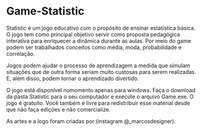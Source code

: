# Game-Statistic

Statistic é um jogo educativo com o propósito de ensinar estatística básica. O jogo tem como principal objetivo servir como proposta pedagógica interativa para enriquecer a dinâmica durante as aulas. Por meio do game podem ser trabalhados conceitos como média, moda, probabilidade e correlação.

Jogos podem ajudar o processo de aprendizagem a medida que simulam situações que de outra forma seriam muito custosas para serem realizadas. E, além disso, podem tornar o aprendizado divertido.

O jogo está disponível nomomento apenas para windows. Faça o download da pasta Statistic para o seu computador e execute o arquivo Game.exe. O jogo é gratuito. Você também é livre para redistribuir esse material desde que não faça edições e não comercialize.

As artes e a logo foram criadas por (instagram @_marcosdesigner).
